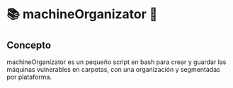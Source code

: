 # :books: machineOrganizator :open_file_folder:

## Concepto

machineOrganizator es un pequeño script en bash para crear y guardar las máquinas vulnerables en carpetas, con una organización y segmentadas por plataforma.

